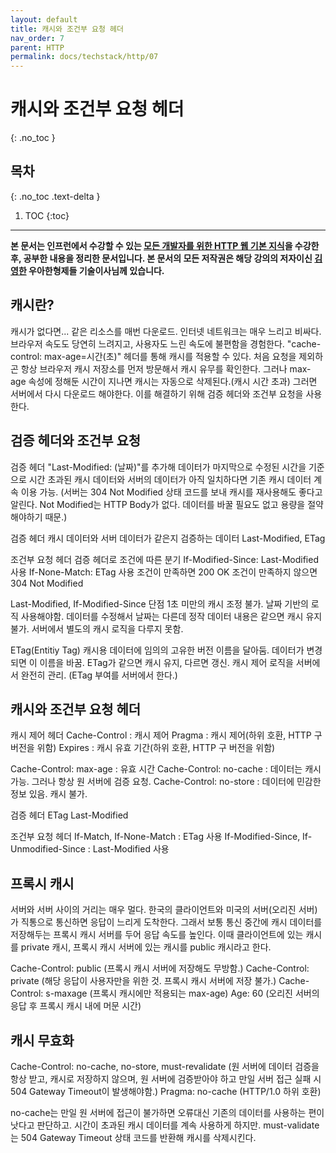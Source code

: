 ```yaml
---
layout: default
title: 캐시와 조건부 요청 헤더
nav_order: 7
parent: HTTP
permalink: docs/techstack/http/07
---
```


# 캐시와 조건부 요청 헤더
{: .no_toc }

## 목차
{: .no_toc .text-delta }

1. TOC
{:toc}

---

**본 문서는 인프런에서 수강할 수 있는 [모든 개발자를 위한 HTTP 웹 기본 지식](https://www.inflearn.com/course/http-웹-네트워크)을 수강한 후, 공부한 내용을 정리한 문서입니다. 본 문서의 모든 저작권은 해당 강의의 저자이신 [김영한](https://inflearn.com/users/@yh) 우아한형제들 기술이사님께 있습니다.**

## 캐시란?
캐시가 없다면... 같은 리소스를 매번 다운로드. 인터넷 네트워크는 매우 느리고 비싸다. 브라우저 속도도 당연히 느려지고, 사용자도 느린 속도에 불편함을 경험한다.
"cache-control: max-age=시간(초)" 헤더를 통해 캐시를 적용할 수 있다. 처음 요청을 제외하곤 항상 브라우저 캐시 저장소를 먼저 방문해서 캐시 유무를 확인한다.
그러나 max-age 속성에 정해둔 시간이 지나면 캐시는 자동으로 삭제된다.(캐시 시간 초과) 그러면 서버에서 다시 다운로드 해야한다. 이를 해결하기 위해 검증 헤더와 조건부 요청을 사용한다.

## 검증 헤더와 조건부 요청
검증 헤더 "Last-Modified: (날짜)"를 추가해 데이터가 마지막으로 수정된 시간을 기준으로 시간 초과된 캐시 데이터와 서버의 데이터가 아직 일치하다면 기존 캐시 데이터 계속 이용 가능. (서버는 304 Not Modified 상태 코드를 보내 캐시를 재사용해도 좋다고 알린다. Not Modified는 HTTP Body가 없다. 데이터를 바꿀 필요도 없고 용량을 절약해야하기 때문.)

검증 헤더
캐시 데이터와 서버 데이터가 같은지 검증하는 데이터
Last-Modified, ETag

조건부 요청 헤더
검증 헤더로 조건에 따른 분기
If-Modified-Since: Last-Modified 사용
If-None-Match: ETag 사용
조건이 만족하면 200 OK
조건이 만족하지 않으면 304 Not Modified

Last-Modified, If-Modified-Since 단점
1초 미만의 캐시 조정 불가. 날짜 기반의 로직 사용해야함. 데이터를 수정해서 날짜는 다른데 정작 데이터 내용은 같으면 캐시 유지 불가. 서버에서 별도의 캐시 로직을 다루지 못함.

ETag(Entitiy Tag)
캐시용 데이터에 임의의 고유한 버전 이름을 달아둠.
데이터가 변경되면 이 이름을 바꿈. ETag가 같으면 캐시 유지, 다르면 갱신.
캐시 제어 로직을 서버에서 완전히 관리. (ETag 부여를 서버에서 한다.)

## 캐시와 조건부 요청 헤더
캐시 제어 헤더
Cache-Control : 캐시 제어
Pragma : 캐시 제어(하위 호환, HTTP 구 버전을 위함)
Expires : 캐시 유효 기간(하위 호환, HTTP 구 버전을 위함)

Cache-Control: max-age : 유효 시간
Cache-Control: no-cache : 데이터는 캐시 가능. 그러나 항상 원 서버에 검증 요청.
Cache-Control: no-store : 데이터에 민감한 정보 있음. 캐시 불가.

검증 헤더
ETag
Last-Modified

조건부 요청 헤더
If-Match, If-None-Match : ETag 사용
If-Modified-Since, If-Unmodified-Since : Last-Modified 사용

## 프록시 캐시
서버와 서버 사이의 거리는 매우 멀다. 한국의 클라이언트와 미국의 서버(오리진 서버)가 직통으로 통신하면 응답이 느리게 도착한다. 그래서 보통 통신 중간에 캐시 데이터를 저장해두는 프록시 캐시 서버를 두어 응답 속도를 높인다. 이때 클라이언트에 있는 캐시를 private 캐시, 프록시 캐시 서버에 있는 캐시를 public 캐시라고 한다.

Cache-Control: public (프록시 캐시 서버에 저장해도 무방함.)
Cache-Control: private (해당 응답이 사용자만을 위한 것. 프록시 캐시 서버에 저장 불가.)
Cache-Control: s-maxage (프록시 캐시에만 적용되는 max-age)
Age: 60 (오리진 서버의 응답 후 프록시 캐시 내에 머문 시간)

## 캐시 무효화
Cache-Control: no-cache, no-store, must-revalidate (원 서버에 데이터 검증을 항상 받고, 캐시로 저장하지 않으며, 원 서버에 검증받아야 하고 만일 서버 접근 실패 시 504 Gateway Timeout이 발생해야함.)
Pragma: no-cache (HTTP/1.0 하위 호환)

no-cache는 만일 원 서버에 접근이 불가하면 오류대신 기존의 데이터를 사용하는 편이 낫다고 판단하고. 시간이 초과된 캐시 데이터를 계속 사용하게 하지만. must-validate는 504 Gateway Timeout 상태 코드를 반환해 캐시를 삭제시킨다.